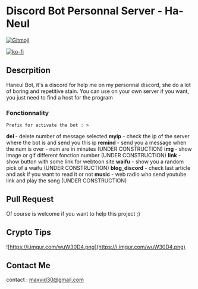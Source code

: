 # Discord Bot Personnal Server - Ha-Neul

<a href="https://gitmoji.dev">
  <img src="https://img.shields.io/badge/gitmoji-%20😜%20😍-FFDD67.svg?style=flat-square" alt="Gitmoji">
</a>

[![ko-fi](https://ko-fi.com/img/githubbutton_sm.svg)](https://ko-fi.com/A0A72UVP8)

## Descrpition

Haneul Bot, it's a discord for help me on my personnal discord, she do a lot of boring and repetitive stain. You can use on your own server if you want, you just need to find a host for the program

### Fonctionnality

    Prefix for activate the bot : >
   **del <num>** - delete number of message selected
   **myip** - check the ip of the server where the bot is and send you this ip
   **remind <num>** - send you a message when the num is over - num are in minutes (UNDER CONSTRUCTION)
   **img <num>** - show image or gif different fonction number (UNDER CONSTRUCTION)
   **link** - show button with some link for webtoon site
   **waifu** - show you a random pick of a waifu (UNDER CONSTRUCTION)
   **blog_discord** - check last article and ask if you want to read it or not
   **music** - web radio who send youtube link and play the song (UNDER CONSTRUCTION)

## Pull Request

Of course is welcome if you want to help this project ;)

## Crypto Tips

![https://i.imgur.com/wuW30D4.png](https://i.imgur.com/wuW30D4.png)

## Contact Me

contact : [maxvid30@gmail.com](mailto:maxvid30@gmail.com)
